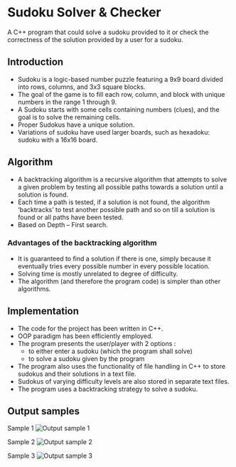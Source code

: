 # Sudoku Solver & Checker
A C++ program that could solve a sudoku provided to it or check the correctness of the solution provided by a user for a sudoku.

## Introduction
* Sudoku is a logic-based number puzzle featuring a 9x9 board divided into rows, columns, and 3x3 square blocks. 
* The goal of the game is to fill each row, column, and block with unique numbers in the range 1 through 9. 
* A Sudoku starts with some cells containing numbers (clues), and the goal is to solve the remaining cells.
* Proper Sudokus have a unique solution.
* Variations of sudoku have used larger boards, such as hexadoku: sudoku with a 16x16 board.

## Algorithm
* A backtracking algorithm is a recursive algorithm that attempts to solve a given problem by testing all possible paths towards a solution until a solution is found. 
* Each time a path is tested, if a solution is not found, the algorithm ‘backtracks’ to test another possible path and so on till a solution is found or all paths have been tested.
* Based on Depth – First search.

### Advantages of the backtracking algorithm
* It is guaranteed to find a solution if there is one, simply because it eventually tries every possible number in every possible location. 
* Solving time is mostly unrelated to degree of difficulty.
* The algorithm (and therefore the program code) is simpler than other algorithms. 

## Implementation
* The code for the project has been written in C++.
* OOP paradigm has been efficiently employed. 
* The program presents the user/player with 2 options : 
    * to either enter a sudoku (which the program shall solve)
    * to solve a sudoku given by the program
* The program also uses the functionality of file handling in C++ to store sudokus and their solutions in a text file.
* Sudokus of varying difficulty levels are also stored in separate text files.
* The program uses a backtracking strategy to solve a sudoku.

## Output samples
Sample 1
![Output sample 1](https://user-images.githubusercontent.com/78582744/130320537-3c1f4a7f-3101-418b-8dd2-566d31f6e509.png)

Sample 2
![Output sample 2](https://user-images.githubusercontent.com/78582744/130320542-bb923e4d-32ab-45a9-8683-077b10ae5d85.png)

Sample 3
![Output sample 3](https://user-images.githubusercontent.com/78582744/130320544-12bd6810-9e04-4231-8023-9a8bf40c9dcd.png)
